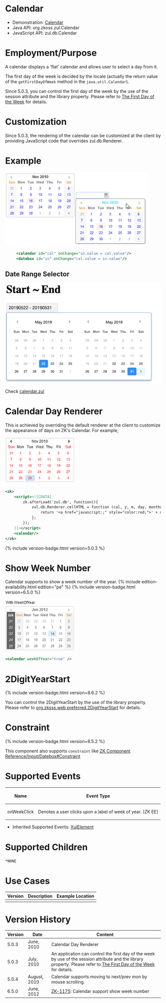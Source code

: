 

# Calendar

- Demonstration:
  [Calendar](http://www.zkoss.org/zkdemo/reporting/simple_calendar)
- Java API: <javadoc>org.zkoss.zul.Calendar</javadoc>
- JavaScript API: <javadoc directory="jsdoc">zul.db.Calendar</javadoc>


# Employment/Purpose

A calendar displays a 'flat' calendar and allows user to select a day
from it.

The first day of the week is decided by the locale (actually the return
value of the `getFirstDayOfWeek` method in the `java.util.Calendar`).

Since 5.0.3, you can control the first day of the week by the use of the
session attribute and the library property. Please refer to [The First Day of the Week]({{site.baseurl}}/zk_dev_ref/internationalization/the_first_day_of_the_week)
for details.

# Customization

Since 5.0.3, the rendering of the calendar can be customized at the
client by providing JavaScript code that overrides
<javadoc directory="jsdoc">zul.db.Renderer</javadoc>.

# Example

![](/zk_component_ref/images/ZKComRef_Calendar_Example.png)

```xml
     <calendar id="cal" onChange="in.value = cal.value"/>
     <datebox id="in" onChange="cal.value = in.value"/>
```

## Date Range Selector

![](/zk_component_ref/images/dateRangeSelector.png)

Check
[calendar.zul](https://github.com/zkoss/zkbooks/blob/master/componentreference/src/main/webapp/input/calendar.zul#L21)

# Calendar Day Renderer

This is achieved by overriding the default renderer at the client to
customize the appearance of days on ZK's Calendar. For example,

![](/zk_component_ref/images/ZKComRef_Calendar_Example2.png)

```xml
<zk>
    <script><![CDATA[
        zk.afterLoad('zul.db', function(){
            zul.db.Renderer.cellHTML = function (cal, y, m, day, monthofs) {
                return '<a href="javascript:;" style="color:red;">' + day + '</a>';
            };
        });
    ]]></script>
    <calendar/>
</zk>
```

{% include version-badge.html version=5.0.3 %}

# Show Week Number

Calendar supports to show a week number of the year. {% include edition-availability.html edition="pe" %}
{% include version-badge.html version=6.5.0 %}

![](/zk_component_ref/images/ZKComRef_Calendar_Week_Of_Year.PNG)

```xml
<calendar weekOfYear="true" />
```

# 2DigitYearStart

{% include version-badge.html version=8.6.2 %}

You can control the 2DigitYearStart by the use of the library property.
Please refer to [ org.zkoss.web.preferred.2DigitYearStart]({{site.baseurl}}/zk_config_ref/the_library_properties/org.zkoss.web.preferred.2digityearstart)
for details.

# Constraint

{% include version-badge.html version=8.5.2 %}

This component also supports `constraint` like [ZK Component Reference/Input/Datebox#Constraint]({{site.baseurl}}/zk_component_ref/input/datebox#Constraint)

# Supported Events

<table>
<thead>
<tr class="header">
<th><center>
<p>Name</p>
</center></th>
<th><center>
<p>Event Type</p>
</center></th>
</tr>
</thead>
<tbody>
<tr class="odd">
<td><p>onWeekClick</p></td>
<td><p>Denotes a user clicks upon a label of week of year. [ZK
EE]</p></td>
</tr>
</tbody>
</table>

- Inherited Supported Events: [ XulElement]({{site.baseurl}}/zk_component_ref/base_components/xulelement#Supported_Events)

# Supported Children

`*NONE`

# Use Cases

| Version | Description | Example Location |
|---------|-------------|------------------|
|         |             |                  |

# Version History



| Version | Date         | Content                                                                                                                                                                                                                                                       |
|---------|--------------|---------------------------------------------------------------------------------------------------------------------------------------------------------------------------------------------------------------------------------------------------------------|
| 5.0.3   | June, 2010   | Calendar Day Renderer                                                                                                                                                                                                                                         |
| 5.0.3   | July, 2010   | An application can control the first day of the week by use of the session attribute and the library property. Please refer to [The First Day of the Week]({{site.baseurl}}/zk_dev_ref/internationalization/the_first_day_of_the_week) for details. |
| 5.0.4   | August, 2010 | Calendar supports moving to next/prev mon by mouse scrolling.                                                                                                                                                                                                 |
| 6.5.0   | June, 2012   | [ZK-1175](http://tracker.zkoss.org/browse/ZK-1175): Calendar support show week number                                                                                                                                                                         |


